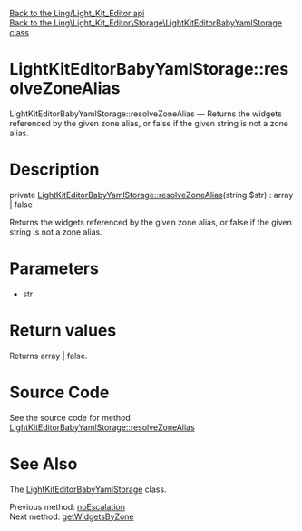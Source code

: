 [Back to the Ling/Light_Kit_Editor api](https://github.com/lingtalfi/Light_Kit_Editor/blob/master/doc/api/Ling/Light_Kit_Editor.md)<br>
[Back to the Ling\Light_Kit_Editor\Storage\LightKitEditorBabyYamlStorage class](https://github.com/lingtalfi/Light_Kit_Editor/blob/master/doc/api/Ling/Light_Kit_Editor/Storage/LightKitEditorBabyYamlStorage.md)


LightKitEditorBabyYamlStorage::resolveZoneAlias
================



LightKitEditorBabyYamlStorage::resolveZoneAlias — Returns the widgets referenced by the given zone alias, or false if the given string is not a zone alias.




Description
================


private [LightKitEditorBabyYamlStorage::resolveZoneAlias](https://github.com/lingtalfi/Light_Kit_Editor/blob/master/doc/api/Ling/Light_Kit_Editor/Storage/LightKitEditorBabyYamlStorage/resolveZoneAlias.md)(string $str) : array | false




Returns the widgets referenced by the given zone alias, or false if the given string is not a zone alias.




Parameters
================


- str

    


Return values
================

Returns array | false.








Source Code
===========
See the source code for method [LightKitEditorBabyYamlStorage::resolveZoneAlias](https://github.com/lingtalfi/Light_Kit_Editor/blob/master/Storage/LightKitEditorBabyYamlStorage.php#L114-L121)


See Also
================

The [LightKitEditorBabyYamlStorage](https://github.com/lingtalfi/Light_Kit_Editor/blob/master/doc/api/Ling/Light_Kit_Editor/Storage/LightKitEditorBabyYamlStorage.md) class.

Previous method: [noEscalation](https://github.com/lingtalfi/Light_Kit_Editor/blob/master/doc/api/Ling/Light_Kit_Editor/Storage/LightKitEditorBabyYamlStorage/noEscalation.md)<br>Next method: [getWidgetsByZone](https://github.com/lingtalfi/Light_Kit_Editor/blob/master/doc/api/Ling/Light_Kit_Editor/Storage/LightKitEditorBabyYamlStorage/getWidgetsByZone.md)<br>

